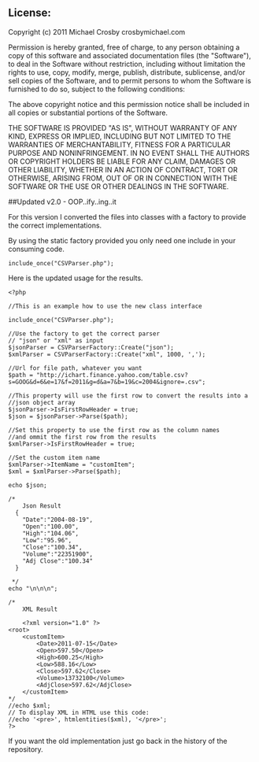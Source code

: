 License:
---

Copyright (c) 2011 Michael Crosby crosbymichael.com

Permission is hereby granted, free of charge, to any person obtaining a copy of this software and associated documentation files (the "Software"), to deal in the Software without restriction, including without limitation the rights to use, copy, modify, merge, publish, distribute, sublicense, and/or sell copies of the Software, and to permit persons to whom the Software is furnished to do so, subject to the following conditions:

The above copyright notice and this permission notice shall be included in all copies or substantial portions of the Software.

THE SOFTWARE IS PROVIDED "AS IS", WITHOUT WARRANTY OF ANY KIND, EXPRESS OR IMPLIED, INCLUDING BUT NOT LIMITED TO THE WARRANTIES OF MERCHANTABILITY, FITNESS FOR A PARTICULAR PURPOSE AND NONINFRINGEMENT. IN NO EVENT SHALL THE AUTHORS OR COPYRIGHT HOLDERS BE LIABLE FOR ANY CLAIM, DAMAGES OR OTHER LIABILITY, WHETHER IN AN ACTION OF CONTRACT, TORT OR OTHERWISE, ARISING FROM, OUT OF OR IN CONNECTION WITH THE SOFTWARE OR THE USE OR OTHER DEALINGS IN THE SOFTWARE.

##Updated v2.0 - OOP..ify..ing..it

For this version I converted the files into classes with a factory to provide the correct implementations.  


By using the static factory provided you only need one include in your consuming code.


	include_once("CSVParser.php");


Here is the updated usage for the results.

	<?php

	//This is an example how to use the new class interface

	include_once("CSVParser.php");

	//Use the factory to get the correct parser
	// "json" or "xml" as input
	$jsonParser = CSVParserFactory::Create("json");
	$xmlParser = CSVParserFactory::Create("xml", 1000, ',');

	//Url for file path, whatever you want
	$path = "http://ichart.finance.yahoo.com/table.csv?s=GOOG&d=6&e=17&f=2011&g=d&a=7&b=19&c=2004&ignore=.csv";

	//This property will use the first row to convert the results into a 
	//json object array
	$jsonParser->IsFirstRowHeader = true;
	$json = $jsonParser->Parse($path);

	//Set this property to use the first row as the column names
	//and ommit the first row from the results
	$xmlParser->IsFirstRowHeader = true;

	//Set the custom item name
	$xmlParser->ItemName = "customItem";
	$xml = $xmlParser->Parse($path);

	echo $json;

	/*
		Json Result 
	  {
	    "Date":"2004-08-19",
	    "Open":"100.00",
	    "High":"104.06",
	    "Low":"95.96",
	    "Close":"100.34",
	    "Volume":"22351900",
	    "Adj Close":"100.34"
	  }

	 */
	echo "\n\n\n";

	/*
		XML Result

		<?xml version="1.0" ?>
	<root>
		<customItem>
			<Date>2011-07-15</Date>
			<Open>597.50</Open>
			<High>600.25</High>
			<Low>588.16</Low>
			<Close>597.62</Close>
			<Volume>13732100</Volume>
			<AdjClose>597.62</AdjClose>
		</customItem>
	*/
	//echo $xml;
	// To display XML in HTML use this code:
	//echo '<pre>', htmlentities($xml), '</pre>';
	?>


If you want the old implementation just go back in the history of the repository.  
